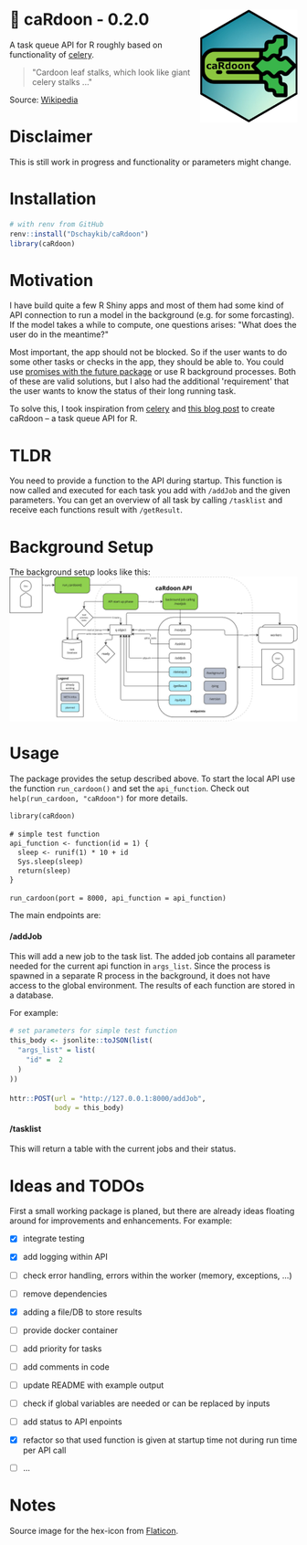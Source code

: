 # :leafy_green: caRdoon - 0.2.0 <img src="misc/cardoon.png" width=170 align="right" />

A task queue API for R roughly based on functionality of [celery](https://github.com/celery/celery).

> "Cardoon leaf stalks, which look like giant celery stalks ..."

Source: [Wikipedia](https://en.wikipedia.org/wiki/Cardoon)

# Disclaimer

This is still work in progress and functionality or parameters might change.

# Installation

``` R
# with renv from GitHub
renv::install("Dschaykib/caRdoon")
library(caRdoon)
```

# Motivation

I have build quite a few R Shiny apps and most of them had some kind of API connection to run a model in the background (e.g. for some forcasting). If the model takes a while to compute, one questions arises: "What does the user do in the meantime?"

Most important, the app should not be blocked. So if the user wants to do some other tasks or checks in the app, they should be able to. You could use [promises with the future package](https://rstudio.github.io/promises/articles/promises_06_shiny.html) or use R background processes. Both of these are valid solutions, but I also had the additional 'requirement' that the user wants to know the status of their long running task.

To solve this, I took inspiration from [celery](https://github.com/celery/celery) and [this blog post](https://www.tidyverse.org/blog/2019/09/callr-task-q/) to create caRdoon – a task queue API for R.


# TLDR

You need to provide a function to the API during startup. This function is now called and executed for each task you add with `/addJob` and the given parameters.
You can get an overview of all task by calling `/tasklist` and receive each functions result with `/getResult`.



# Background Setup

The background setup looks like this:
<img src="misc/target-setup.png" align="center" />


# Usage

The package provides the setup described above. To start the local API use the function `run_cardoon()` and set the `api_function`. Check out `help(run_cardoon, "caRdoon")` for more details.

```
library(caRdoon)

# simple test function
api_function <- function(id = 1) {
  sleep <- runif(1) * 10 + id
  Sys.sleep(sleep)
  return(sleep)
}

run_cardoon(port = 8000, api_function = api_function)
```



The main endpoints are:

#### /addJob

This will add a new job to the task list. The added job contains all parameter needed for the current api function in `args_list`. Since the process is spawned in a separate R process in the background, it does not have access to the global environment. The results of each function are stored in a database.

For example:

``` R
# set parameters for simple test function
this_body <- jsonlite::toJSON(list(
  "args_list" = list(
    "id" =  2
  )
))

httr::POST(url = "http://127.0.0.1:8000/addJob",
           body = this_body)

```

#### /tasklist

This will return a table with the current jobs and their status.



# Ideas and TODOs

First a small working package is planed, but there are already ideas floating around for improvements and enhancements. For example:

- [x] integrate testing
- [x] add logging within API
- [ ] check error handling, errors within the worker (memory, exceptions, ...)
- [ ] remove dependencies
- [x] adding a file/DB to store results
- [ ] provide docker container
- [ ] add priority for tasks
- [ ] add comments in code
- [ ] update README with example output
- [ ] check if global variables are needed or can be replaced by inputs
- [ ] add status to API enpoints
- [x] refactor so that used function is given at startup time not during run time per API call
- [ ] ...


# Notes

Source image for the hex-icon from [Flaticon](https://www.flaticon.com/free-icons/celery).

